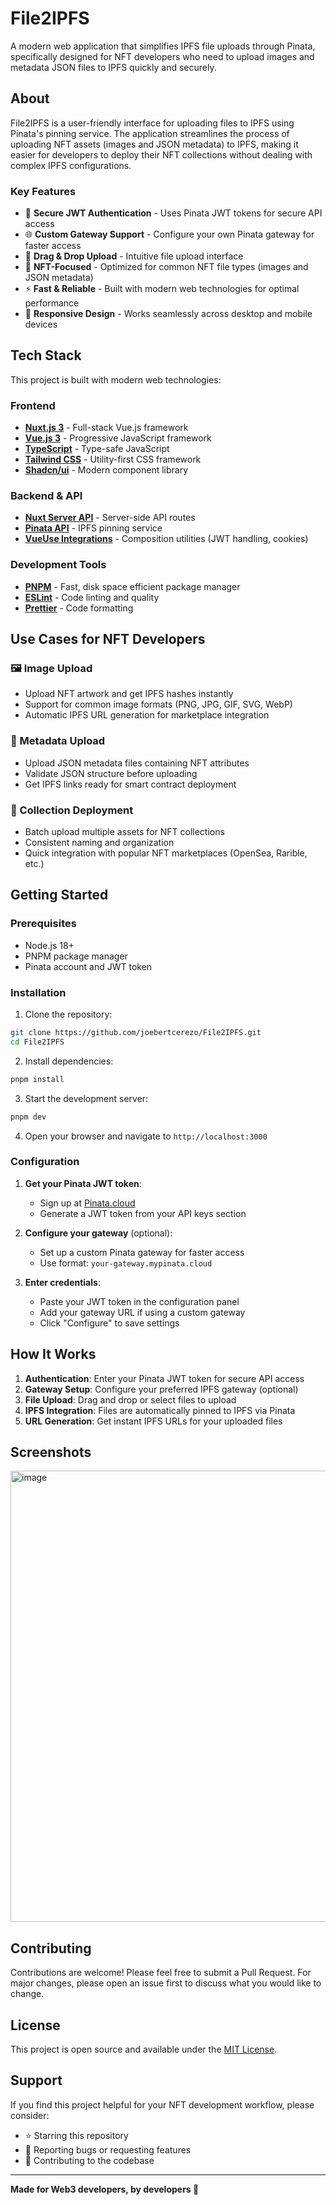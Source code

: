 # File2IPFS

A modern web application that simplifies IPFS file uploads through Pinata, specifically designed for NFT developers who need to upload images and metadata JSON files to IPFS quickly and securely.

## About

File2IPFS is a user-friendly interface for uploading files to IPFS using Pinata's pinning service. The application streamlines the process of uploading NFT assets (images and JSON metadata) to IPFS, making it easier for developers to deploy their NFT collections without dealing with complex IPFS configurations.

### Key Features

- 🔐 **Secure JWT Authentication** - Uses Pinata JWT tokens for secure API access
- 🌐 **Custom Gateway Support** - Configure your own Pinata gateway for faster access
- 📁 **Drag & Drop Upload** - Intuitive file upload interface
- 🎨 **NFT-Focused** - Optimized for common NFT file types (images and JSON metadata)
- ⚡ **Fast & Reliable** - Built with modern web technologies for optimal performance
- 📱 **Responsive Design** - Works seamlessly across desktop and mobile devices

## Tech Stack

This project is built with modern web technologies:

### Frontend

- **[Nuxt.js 3](https://nuxt.com/)** - Full-stack Vue.js framework
- **[Vue.js 3](https://vuejs.org/)** - Progressive JavaScript framework
- **[TypeScript](https://www.typescriptlang.org/)** - Type-safe JavaScript
- **[Tailwind CSS](https://tailwindcss.com/)** - Utility-first CSS framework
- **[Shadcn/ui](https://ui.shadcn.com/)** - Modern component library

### Backend & API

- **[Nuxt Server API](https://nuxt.com/docs/guide/directory-structure/server)** - Server-side API routes
- **[Pinata API](https://pinata.cloud/)** - IPFS pinning service
- **[VueUse Integrations](https://vueuse.org/)** - Composition utilities (JWT handling, cookies)

### Development Tools

- **[PNPM](https://pnpm.io/)** - Fast, disk space efficient package manager
- **[ESLint](https://eslint.org/)** - Code linting and quality
- **[Prettier](https://prettier.io/)** - Code formatting

## Use Cases for NFT Developers

### 🖼️ Image Upload

- Upload NFT artwork and get IPFS hashes instantly
- Support for common image formats (PNG, JPG, GIF, SVG, WebP)
- Automatic IPFS URL generation for marketplace integration

### 📄 Metadata Upload

- Upload JSON metadata files containing NFT attributes
- Validate JSON structure before uploading
- Get IPFS links ready for smart contract deployment

### 🚀 Collection Deployment

- Batch upload multiple assets for NFT collections
- Consistent naming and organization
- Quick integration with popular NFT marketplaces (OpenSea, Rarible, etc.)

## Getting Started

### Prerequisites

- Node.js 18+
- PNPM package manager
- Pinata account and JWT token

### Installation

1. Clone the repository:

```bash
git clone https://github.com/joebertcerezo/File2IPFS.git
cd File2IPFS
```

2. Install dependencies:

```bash
pnpm install
```

3. Start the development server:

```bash
pnpm dev
```

4. Open your browser and navigate to `http://localhost:3000`

### Configuration

1. **Get your Pinata JWT token**:

   - Sign up at [Pinata.cloud](https://pinata.cloud/)
   - Generate a JWT token from your API keys section

2. **Configure your gateway** (optional):

   - Set up a custom Pinata gateway for faster access
   - Use format: `your-gateway.mypinata.cloud`

3. **Enter credentials**:
   - Paste your JWT token in the configuration panel
   - Add your gateway URL if using a custom gateway
   - Click "Configure" to save settings

## How It Works

1. **Authentication**: Enter your Pinata JWT token for secure API access
2. **Gateway Setup**: Configure your preferred IPFS gateway (optional)
3. **File Upload**: Drag and drop or select files to upload
4. **IPFS Integration**: Files are automatically pinned to IPFS via Pinata
5. **URL Generation**: Get instant IPFS URLs for your uploaded files

## Screenshots
<img width="1600" height="722" alt="image" src="https://github.com/user-attachments/assets/a84c552e-6399-41c1-966d-01fc9ce62760" />

## Contributing

Contributions are welcome! Please feel free to submit a Pull Request. For major changes, please open an issue first to discuss what you would like to change.

## License

This project is open source and available under the [MIT License](LICENSE).

## Support

If you find this project helpful for your NFT development workflow, please consider:

- ⭐ Starring this repository
- 🐛 Reporting bugs or requesting features
- 🤝 Contributing to the codebase

---

**Made for Web3 developers, by developers 🚀** 
